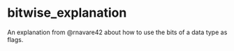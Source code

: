 # bitwise_explanation
An explanation from @rnavare42 about how to use the bits of a data type as flags.
